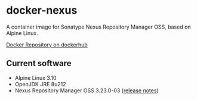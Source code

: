 # docker-nexus
A container image for Sonatype Nexus Repository Manager OSS, based on Alpine Linux.

[Docker Repository on dockerhub](https://hub.docker.com/r/raisepartner/nexus-docker)

## Current software

* Alpine Linux 3.10
* OpenJDK JRE 8u212
* Nexus Repository Manager OSS 3.23.0-03 ([release notes](https://help.sonatype.com/repomanager3/release-notes/2020-release-notes#id-2020ReleaseNotes-RepositoryManager3.23.0))

